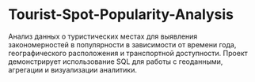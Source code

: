 # Tourist-Spot-Popularity-Analysis
Анализ данных о туристических местах для выявления закономерностей в популярности в зависимости от времени года, географического расположения и транспортной доступности. Проект демонстрирует использование SQL для работы с геоданными, агрегации и визуализации аналитики.

